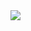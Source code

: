 <img src='https://media.discordapp.net/attachments/718335590495551604/811881693774086175/tenor.gif'>  
